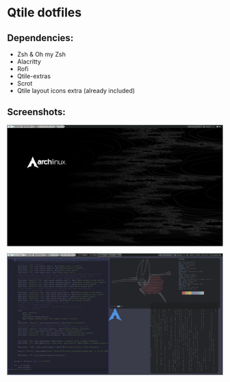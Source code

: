 # Qtile dotfiles

## Dependencies:
- Zsh & Oh my Zsh
- Alacritty
- Rofi
- Qtile-extras
- Scrot
- Qtile layout icons extra (already included)

## Screenshots:

<p align="center">
  <img src="/.github/qtile1.jpg?raw=true" alt="Screendhot 1"/>
</p>

<p align="center">
  <img src="/.github/qtile2.jpg?raw=true" alt="Screendhot 2"/>
</p>
